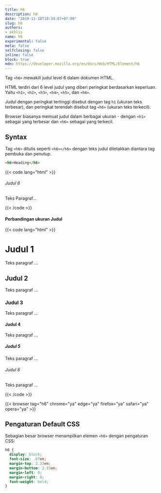 ```yaml
---
title: h6
description: h6
date: "2019-11-18T10:34:07+07:00"
slug: h6
authors:
- akhlis
name: h6
experimental: false
meta: false
selfclosing: false
inline: false
block: true
mdn: https://developer.mozilla.org/en/docs/Web/HTML/Element/h6
---
```


Tag `<h6>` mewakili judul level 6 dalam dokumen HTML.

HTML terdiri dari 6 level judul yang diberi peringkat berdasarkan keperluan. Yaitu `<h1>`, `<h2>`, `<h3>`, `<h4>`, `<h5>`, dan `<h6>`.

Judul dengan peringkat tertinggi disebut dengan tag `h1` (ukuran teks terbesar), dan peringkat terendah disebut tag `<h6>` (ukuran teks terkecil).

Browser biasanya memuat judul dalam berbagai ukuran - dengan `<h1>` sebagai yang terbesar dan `<h6>` sebagai yang terkecil.

## Syntax

Tag `<h6>` ditulis seperti `<h6></h6>` dengan teks judul diletakkan diantara tag pembuka dan penutup.

```html
<h6>Heading</h6>
```

{{< code lang="html" >}}
<h6>Judul 6</h6>
<p>Teks Paragraf...</p>
{{< /code >}}

#### Perbandingan ukuran Judul

{{< code lang="html" >}}
<h1>Judul 1</h1>
<p>Teks paragraf ...</p>
<h2>Judul 2</h2>
<p>Teks paragraf ...</p>
<h3>Judul 3</h3>
<p>Teks paragraf ...</p>
<h4>Judul 4</h4>
<p>Teks paragraf ...</p>
<h5>Judul 5</h5>
<p>Teks paragraf ...</p>
<h6>Judul 6</h6>
<p>Teks paragraf ...</p>
{{< /code >}}

{{< browser tag="h6" chrome="ya" edge="ya" firefox="ya" safari="ya" opera="ya" >}}

## Pengaturan Default CSS

Sebagian besar browser menampilkan elemen `<h6>` dengan pengaturan CSS:

```css
h6 {
  display: block;
  font-size: .67em;
  margin-top: 2.33em;
  margin-bottom: 2.33em;
  margin-left: 0;
  margin-right: 0;
  font-weight: bold;
}
```